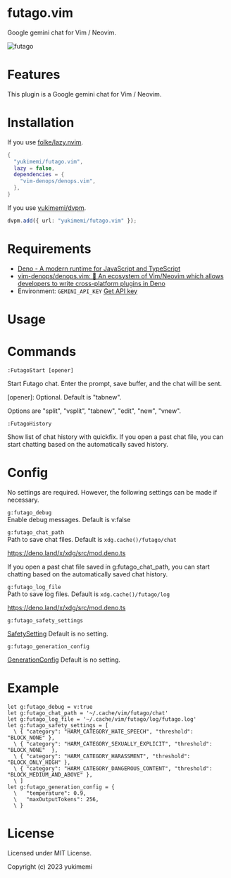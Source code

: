 # futago.vim

Google gemini chat for Vim / Neovim.

![futago](https://github.com/yukimemi/futago.vim/assets/6442108/2a9f13c1-a66f-4170-aba3-e44a417ef5f7)

# Features 

This plugin is a Google gemini chat for Vim / Neovim.

# Installation 

If you use [folke/lazy.nvim](https://github.com/folke/lazy.nvim).

```lua
{
  "yukimemi/futago.vim",
  lazy = false,
  dependencies = {
    "vim-denops/denops.vim",
  },
}
```

If you use [yukimemi/dvpm](https://github.com/yukimemi/dvpm).

```typescript
dvpm.add({ url: "yukimemi/futago.vim" });
```

# Requirements 

- [Deno - A modern runtime for JavaScript and TypeScript](https://deno.land/)
- [vim-denops/denops.vim: 🐜 An ecosystem of Vim/Neovim which allows developers to write cross-platform plugins in Deno](https://github.com/vim-denops/denops.vim)
- Environment: `GEMINI_API_KEY`
[Get API key](https://ai.google.dev/)

# Usage 

# Commands 

`:FutagoStart [opener]`                                          

Start Futago chat.
Enter the prompt, save buffer, and the chat will be sent.

[opener]: Optional. Default is "tabnew".

Options are "split", "vsplit", "tabnew", "edit", "new", "vnew".

`:FutagoHistory`                                               

Show list of chat history with quickfix.
If you open a past chat file, you can start chatting based on the automatically saved history.

# Config 

No settings are required. However, the following settings can be made if necessary.

`g:futago_debug`                                               
Enable debug messages.
Default is v:false

`g:futago_chat_path`                                       
Path to save chat files.
Default is `xdg.cache()/futago/chat`

https://deno.land/x/xdg/src/mod.deno.ts

If you open a past chat file saved in g:futago_chat_path, you can start chatting based on the automatically saved chat history.

`g:futago_log_file`                                         
Path to save log files.
Default is `xdg.cache()/futago/log`

https://deno.land/x/xdg/src/mod.deno.ts

`g:futago_safety_settings`                           

[SafetySetting](https://ai.google.dev/api/rest/v1beta/SafetySetting)
Default is no setting.

`g:futago_generation_config`                       

[GenerationConfig](https://ai.google.dev/api/rest/v1beta/GenerationConfig)
Default is no setting.

# Example 

```vim
let g:futago_debug = v:true
let g:futago_chat_path = '~/.cache/vim/futago/chat'
let g:futago_log_file = '~/.cache/vim/futago/log/futago.log'
let g:futago_safety_settings = [
  \ { "category": "HARM_CATEGORY_HATE_SPEECH", "threshold": "BLOCK_NONE" },
  \ { "category": "HARM_CATEGORY_SEXUALLY_EXPLICIT", "threshold": "BLOCK_NONE"  },
  \ { "category": "HARM_CATEGORY_HARASSMENT", "threshold": "BLOCK_ONLY_HIGH" },
  \ { "category": "HARM_CATEGORY_DANGEROUS_CONTENT", "threshold": "BLOCK_MEDIUM_AND_ABOVE" },
  \ ]
let g:futago_generation_config = {
  \   "temperature": 0.9,
  \   "maxOutputTokens": 256,
  \ }
```

# License 

Licensed under MIT License.

Copyright (c) 2023 yukimemi


